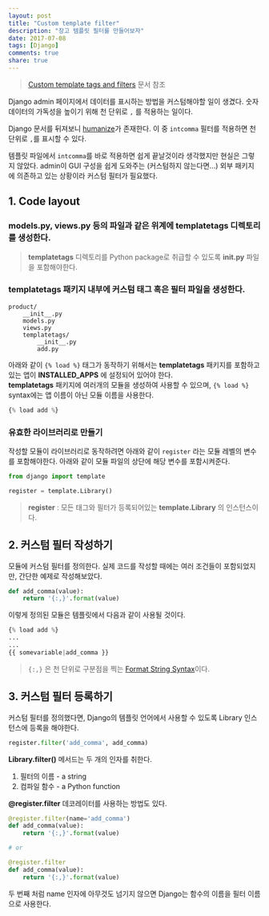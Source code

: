 ```yaml
---
layout: post
title: "Custom template filter"
description: "장고 템플릿 필터를 만들어보자"
date: 2017-07-08
tags: [Django]
comments: true
share: true
---
```


> [Custom template tags and filters](https://docs.djangoproject.com/en/1.11/howto/custom-template-tags/) 문서 참조

Django admin 페이지에서 데이터를 표시하는 방법을 커스텀해야할 일이 생겼다. 숫자 데이터의 가독성을 높이기 위해 천 단위로 `,` 를 적용하는 일이다. 

Django 문서를 뒤져보니 [humanize](https://docs.djangoproject.com/en/1.11/ref/contrib/humanize/)가 존재한다. 이 중 `intcomma` 필터를 적용하면 천 단위로 `,`를 표시할 수 있다. 

템플릿 파일에서 `intcomma`를 바로 적용하면 쉽게 끝날것이라 생각했지만 현실은 그렇지 않았다. admin이 GUI 구성을 쉽게 도와주는 (커스텀하지 않는다면...) 외부 패키지에 의존하고 있는 상황이라 커스텀 필터가 필요했다. 

## 1. Code layout

### **models.py**, **views.py** 등의 파일과 같은 위계에 **templatetags** 디렉토리를 생성한다.  
> **templatetags** 디렉토리를 Python package로 취급할 수 있도록 **__init__.py** 파일을 포함해야한다. 

### **templatetags** 패키지 내부에 커스텀 태그 혹은 필터 파일을 생성한다. 

```
product/
	__init__.py
	models.py
	views.py
	templatetags/
		__init__.py
		add.py
```

아래와 같이 `{% load %}` 태그가 동작하기 위해서는 **templatetags** 패키지를 포함하고 있는 앱이 **INSTALLED_APPS** 에 설정되어 있어야 한다.  
**templatetags** 패키지에 여러개의 모듈을 생성하여 사용할 수 있으며, `{% load %}` syntax에는 앱 이름이 아닌 모듈 이름을 사용한다. 

```python
{% load add %}
```
### 유효한 라이브러리로 만들기
작성할 모듈이 라이브러리로 동작하려면 아래와 같이 `register` 라는 모듈 레벨의 변수를 포함해야한다. 
아래와 같이 모듈 파일의 상단에 해당 변수를 포함시켜준다.

```python
from django import template

register = template.Library()
```
> **register** : 모든 태그와 필터가 등록되어있는 **template.Library** 의 인스턴스이다. 



## 2. 커스텀 필터 작성하기
모듈에 커스텀 필터를 정의한다.
실제 코드를 작성할 때에는 여러 조건들이 포함되었지만, 간단한 예제로 작성해보았다.

```python
def add_comma(value):
	return '{:,}'.format(value)
```
이렇게 정의된 모듈은 템플릿에서 다음과 같이 사용될  것이다.

```python
{% load add %}
...
...
{{ somevariable|add_comma }}
```

> `{:,}` 은 천 단위로 구분점을 찍는 [Format String Syntax](https://docs.python.org/2/library/string.html#grammar-token-format_spec)이다.  
 
## 3. 커스텀 필터 등록하기
커스텀 필터를 정의했다면, Django의 템플릿 언어에서 사용할 수 있도록 Library 인스턴스에 등록을 해야한다. 

```python
register.filter('add_comma', add_comma)
```

**Library.filter()** 메서드는 두 개의 인자를 취한다. 

1. 필터의 이름 - a string
2. 컴파일 함수 - a Python function

**@register.filter** 데코레이터를 사용하는 방법도 있다.

```python
@register.filter(name='add_comma')
def add_comma(value):
	return '{:,}'.format(value)

# or

@register.filter
def add_comma(value):
	return '{:,}'.format(value)
```
두 번째 처럼 name 인자에 아무것도 넘기지 않으면 Django는 함수의 이름을 필터 이름으로 사용한다. 